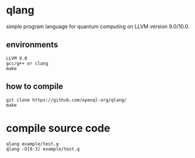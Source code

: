 # qlang
simple program language for quantum computing on LLVM version 9.0/10.0.

## environments
```
LLVM 9.0
gcc/g++ or clang
make
```

## how to compile
```
git clone https://github.com/openql-org/qlang/
make
```

# compile source code
```
qlang example/test.q
qlang -O[0-3] example/test.q
```
